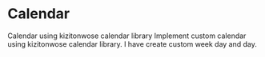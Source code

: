 # Calendar
Calendar using kizitonwose calendar library
Implement custom calendar using kizitonwose calendar library.
I have create custom week day and day. 
